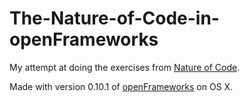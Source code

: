 The-Nature-of-Code-in-openFrameworks
====================================

My attempt at doing the exercises from [Nature of Code](http://natureofcode.com).

Made with version 0.10.1 of [openFrameworks](http://www.openframeworks.cc) on OS X.